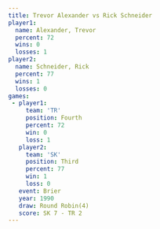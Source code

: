 ```yaml
---
title: Trevor Alexander vs Rick Schneider
player1:                 
  name: Alexander, Trevor
  percent: 72            
  wins: 0                
  losses: 1              
player2:                 
  name: Schneider, Rick  
  percent: 77            
  wins: 1                
  losses: 0              
games:
 - player1:          
     team: 'TR'      
     position: Fourth
     percent: 72     
     win: 0          
     loss: 1         
   player2:         
     team: 'SK'     
     position: Third
     percent: 77    
     win: 1         
     loss: 0        
   event: Brier        
   year: 1990          
   draw: Round Robin(4)
   score: SK 7 - TR 2  
---
```


